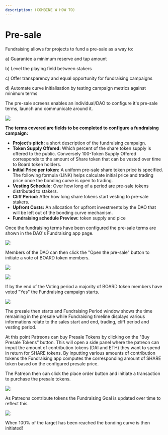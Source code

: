 ```yaml
---
description: (COMBINE W HOW TO)
---
```


# Pre-sale

Fundraising allows for projects to fund a pre-sale as a way to:

a\) Guarantee a minimum reserve and tap amount

b\) Level the playing field between stakers 

c\) Offer transparency and equal opportunity for fundraising campaigns

d\) Automate curve initialisation by testing campaign metrics against minimum terms

The pre-sale screens enables an individual/DAO to configure it's pre-sale terms, launch and communicate around it. 

![](https://lh5.googleusercontent.com/9JBm_pBTeCZTv6QGd7iYANr0XU5Kbh9CslIQkCGLjrOJHP0UX9IT6BOODpE2roDbxCz1F9kz14GR1apt-TN-lj5hERQXIdBAouBLkuSzBYa_CYN0JAiZqIu1GGWzAUjmTc3pr9jB)

**The terms covered  are fields to be completed to configure a fundraising campaign:**

* **Project’s pitch:** a short description of the fundraising campaign.
* **Token Supply Offered:** Which percent of the share token supply is offered to the public. Conversely 100-Token Supply Offered corresponds to the amount of Share token that can be vested over time to Board token holders.
* **Initial Price per token:** A uniform pre-sale share token price is specified. The following formula \(LINK\) helps calculate initial price and trading price once the bonding curve is open to trading.
* **Vesting Schedule:** Over how long of a period are pre-sale tokens distributed to stakers.
* **Cliff Period:** After how long share tokens start vesting to pre-sale stakers.
* **Upfront Costs:** An allocation for upfront investments by the DAO that will be left out of the bonding curve mechanism.
* **Fundraising schedule Preview:** token supply and pice 

Once the fundraising terms have been configured the pre-sale terms are shown in the DAO's Fundraising app page.

![](../.gitbook/assets/capture-de-cran-2019-09-27-a-12.03.02.png)

Members of the DAO can then click the "Open the pre-sale" button to initiate a vote of BOARD token members.

![](../.gitbook/assets/capture-de-cran-2019-09-27-a-12.04.26.png)

![](../.gitbook/assets/capture-de-cran-2019-09-27-a-12.04.55.png)

If by the end of the Voting period a majority of BOARD token members have voted "Yes" the Fundraising campaign starts.

![](../.gitbook/assets/capture-de-cran-2019-09-27-a-12.06.04.png)

The presale then starts and Fundraising Period window shows the time remaining in the presale while Fundraising timeline displays various informations relate to the sales start and end, trading, cliff period and vesting period.

At this point Patreons can buy Presale Tokens by clicking on the "Buy Presale Tokens" button. This will open a side panel where the patreon can imput the amount of contribution tokens \(DAI and ETH\)  they want to spend in return for SHARE tokens. By inputting various amounts of contribution tokens the Fundraising app computes the corresponding amount of SHARE token based on the configured presale price.

The Patreon then can click the place order button and initiate a transaction to purchase the presale tokens.

![](../.gitbook/assets/capture-de-cran-2019-09-27-a-12.16.23.png)

As Patreons contribute tokens the Fundraising Goal is updated over time to reflect this.

![](../.gitbook/assets/capture-de-cran-2019-09-27-a-12.19.39.png)

 When 100% of the target has been reached the bonding curve is then initiated!



